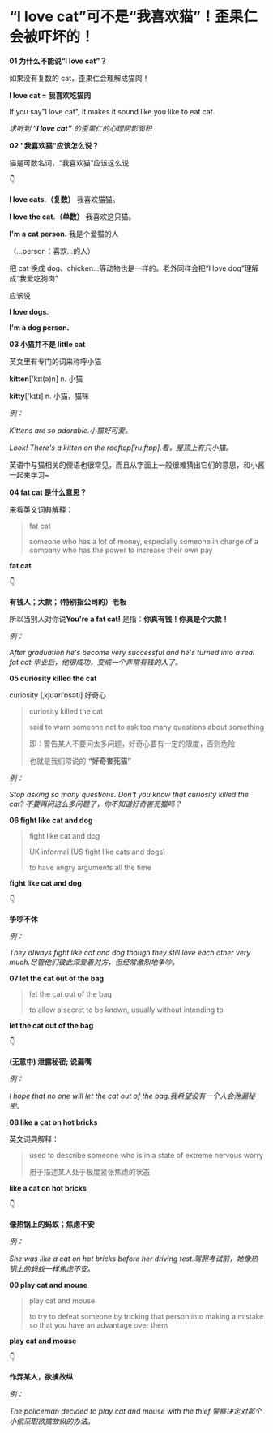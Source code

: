 # “I love cat”可不是“我喜欢猫”！歪果仁会被吓坏的！

**01 为什么不能说“I love cat”？**

如果没有复数的 cat，歪果仁会理解成猫肉！

**I love cat = 我喜欢吃猫肉**

If you say"I love cat", it makes it sound like you like to eat cat.

_求听到 **“I love cat”** 的歪果仁的心理阴影面积_

**02 "我喜欢猫"应该怎么说？**

猫是可数名词，“我喜欢猫”应该这么说

👇

**I love cats.（复数）** 我喜欢猫猫。

**I love the cat.（单数）** 我喜欢这只猫。

**I'm a cat person.** 我是个爱猫的人

（…person：喜欢…的人）

把 cat 换成 dog、chicken...等动物也是一样的。老外同样会把“I love dog”理解成“我爱吃狗肉”

应该说

**I love dogs.**

**I'm a dog person.**

**03 小猫并不是 little cat**

英文里有专门的词来称呼小猫

**kitten**['kɪt(ə)n] n. 小猫

**kitty**['kɪtɪ] n. 小猫，猫咪

_例：_

_Kittens are so adorable.小猫好可爱。_

_Look! There's a kitten on the rooftop[ˈruːftɒp].看，屋顶上有只小猫。_

英语中与猫相关的俚语也很常见，而且从字面上一般很难猜出它们的意思，和小酱一起来学习~

**04 fat cat 是什么意思？**

来看英文词典解释：

> fat cat
>
> someone who has a lot of money, especially someone in charge of a company who has the power to increase their own pay

**fat cat**

👇

**有钱人；大款；（特别指公司的）老板**

所以当别人对你说**You're a fat cat!** 是指：**你真有钱！你真是个大款！**

_例：_

_After graduation he's become very successful and he's turned into a real fat cat.毕业后，他很成功，变成一个非常有钱的人了。_

**05 curiosity killed the cat**

curiosity [ˌkjʊəriˈɒsəti] 好奇心

> curiosity killed the cat
>
> said to warn someone not to ask too many questions about something
>
> 即：警告某人不要问太多问题，好奇心要有一定的限度，否则危险
>
> 也就是我们常说的 **“好奇害死猫”**

_例：_

_Stop asking so many questions. Don't you know that curiosity killed the cat? 不要再问这么多问题了，你不知道好奇害死猫吗？_

**06 fight like cat and dog**

> fight like cat and dog
>
> UK informal (US fight like cats and dogs)
>
> to have angry arguments all the time

**fight like cat and dog**

👇

**争吵不休**

_例：_

_They always fight like cat and dog though they still love each other very much.尽管他们彼此深爱着对方，但经常激烈地争吵。_

**07 let the cat out of the bag**

> let the cat out of the bag
>
> to allow a secret to be known, usually without intending to

**let the cat out of the bag**

👇

**(无意中) 泄露秘密; 说漏嘴**

_例：_

_I hope that no one will let the cat out of the bag.我希望没有一个人会泄漏秘密。_

**08 like a cat on hot bricks**

英文词典解释：

> used to describe someone who is in a state of extreme nervous worry
>
> 用于描述某人处于极度紧张焦虑的状态

**like a cat on hot bricks**

👇

**像热锅上的蚂蚁；焦虑不安**

_例：_

_She was like a cat on hot bricks before her driving test.驾照考试前，她像热锅上的蚂蚁一样焦虑不安。_

**09 play cat and mouse**

> play cat and mouse
>
> to try to defeat someone by tricking that person into making a mistake so that you have an advantage over them

**play cat and mouse**

👇

**作弄某人，欲擒故纵**

_例：_

_The policeman decided to play cat and mouse with the thief.警察决定对那个小偷采取欲擒故纵的办法。_

